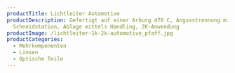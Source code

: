 ```yaml
---
productTitle: Lichtleiter Automotive
productDescription: Gefertigt auf einer Arburg 470 C, Angusstrennung mittels
  Schneidstation, Ablage mittels Handling, 2K-Anwendung
productImage: /lichtleiter-1k-2k-automotive_pfaff.jpg
productCategories:
  - Mehrkomponenten
  - Linsen
  - Optische Teile
---
```

